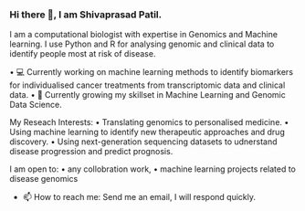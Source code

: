 ### Hi there 👋, I am Shivaprasad Patil.
I am a computational biologist with expertise in Genomics and Machine learning. I use Python and R for analysing genomic and clinical data to identify people most at risk of disease.

•	 💻 Currently working on machine learning methods to  identify biomarkers for individualised cancer treatments from transcriptomic data and clinical data. 
•	 👨 Currently growing my skillset in Machine Learning and Genomic Data Science.

My Reseach Interests:
•	 Translating genomics to personalised medicine.
•	 Using machine learning to identify new therapeutic approaches and drug discovery.
•  Using next-generation sequencing datasets to udnerstand disease progression and predict prognosis.


I am open to:
•	 any collobration work,
•	 machine learning projects related to disease genomics

- 📫 How to reach me: Send me an email, I will respond quickly.

